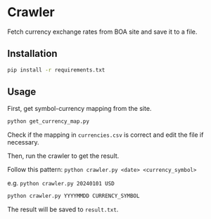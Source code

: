 # Crawler

Fetch currency exchange rates from BOA site and save it to a file.

## Installation

```bash
pip install -r requirements.txt
```

## Usage

First, get symbol-currency mapping from the site.
```bash
python get_currency_map.py
```
Check if the mapping in `currencies.csv` is correct and edit the file if necessary.

Then, run the crawler to get the result.

Follow this pattern: `python crawler.py <date> <currency_symbol>`

e.g. `python crawler.py 20240101 USD`
```bash
python crawler.py YYYYMMDD CURRENCY_SYMBOL
```

The result will be saved to `result.txt`.


